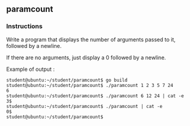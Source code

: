 ## paramcount

### Instructions

Write a program that displays the number of arguments passed to it, followed by
a newline.

If there are no arguments, just display a 0 followed by a newline.

Example of output :

```console
student@ubuntu:~/student/paramcount$ go build
student@ubuntu:~/student/paramcount$ ./paramcount 1 2 3 5 7 24
6
student@ubuntu:~/student/paramcount$ ./paramcount 6 12 24 | cat -e
3$
student@ubuntu:~/student/paramcount$ ./paramcount | cat -e
0$
student@ubuntu:~/student/paramcount$
```

